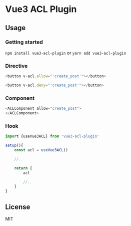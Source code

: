 # Vue3 ACL Plugin

## Usage

### Getting started

`npm install vue3-acl-plugin` or
`yarn add vue3-acl-plugin`

### Directive

```js
<button v-acl.allow="'create_post'"></button>
```

```js
<button v-acl.deny="'create_post'"></button>
```

### Component

```js
<ACLComponent allow="create_post">
</ACLComponent>
```

### Hook

```js
import {useVue3ACL} from 'vue3-acl-plugin'

setup(){
    const acl = useVue3ACL()

    //..

    return {
        acl

        //..
    }
}
```

## License

MIT
